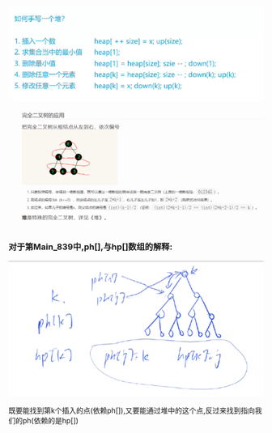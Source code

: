 ![image-20231011144303375](./readme.assets/image-20231011144303375.png)

![image-20231011151626994](./readme.assets/image-20231011151626994.png)

### 对于第Main_839中,ph[],与hp[]数组的解释:

![img.png](img.png)

既要能找到第k个插入的点(依赖ph[]),又要能通过堆中的这个点,反过来找到指向我们的ph(依赖的是hp[])
